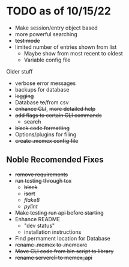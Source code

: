 # TODO as of 10/15/22
- Make session/entry object based
- more powerful searching
- ~~test mode~~ 
- limited number of entries shown from list
    - Maybe show from most recent to oldest
    - Variable config file


Older stuff
- verbose error messages
- backups for database
- ~~logging~~
- Database ~~to~~/from csv
- ~~enhance CLI~~, ~~more detailed help~~
- ~~add flags to certain CLI commands~~
    - ~~search~~
- ~~black code formatting~~
- Options/plugins for filing
- ~~create .memex config file~~

## Noble Recomended Fixes
- ~~remove requirements~~
- ~~run testing through tox~~
    - ~~black~~
    - ~~isort~~
    - *flake8*
    - *pylint*
- ~~Make testing run api before starting~~
- Enhance README
    - "dev status"
    - installation instructions
- Find permament location for Database
- ~~rename .memex to .memexrc~~
- ~~Move CLI code from bin script to library~~
- ~~rename servercli to memex_api~~
